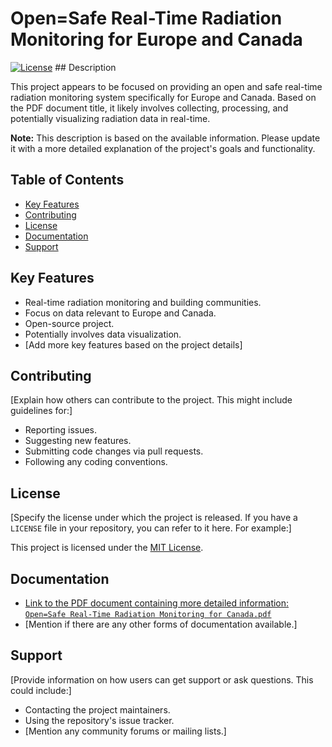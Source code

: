 # Open=Safe Real-Time Radiation Monitoring for Europe and Canada

[![License](https://img.shields.io/badge/License--blue.svg)](LICENSE) ## Description

This project appears to be focused on providing an open and safe real-time radiation monitoring system specifically for Europe and Canada. Based on the PDF document title, it likely involves collecting, processing, and potentially visualizing radiation data in real-time.

**Note:** This description is based on the available information. Please update it with a more detailed explanation of the project's goals and functionality.

## Table of Contents

* [Key Features](#key-features)
* [Contributing](#contributing)
* [License](#license)
* [Documentation](#documentation)
* [Support](#support)

## Key Features

* Real-time radiation monitoring and building communities.
* Focus on data relevant to Europe and Canada.
* Open-source project.
* Potentially involves data visualization.
* [Add more key features based on the project details]

## Contributing

[Explain how others can contribute to the project. This might include guidelines for:]

* Reporting issues.
* Suggesting new features.
* Submitting code changes via pull requests.
* Following any coding conventions.

## License

[Specify the license under which the project is released. If you have a `LICENSE` file in your repository, you can refer to it here. For example:]

This project is licensed under the [MIT License](LICENSE).


## Documentation

* [Link to the PDF document containing more detailed information: `Open=Safe Real‑Time Radiation Monitoring for Canada.pdf`](https://github.com/robouden/Open---Safe/blob/main/Open%3DSafe%20Real%E2%80%91Time%20Radiation%20Monitoring%20for%20Canada.pdf)
* [Mention if there are any other forms of documentation available.]

## Support

[Provide information on how users can get support or ask questions. This could include:]

* Contacting the project maintainers.
* Using the repository's issue tracker.
* [Mention any community forums or mailing lists.]
